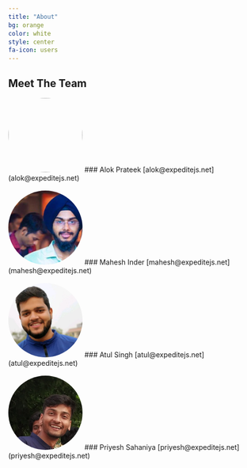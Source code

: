 ```yaml
---
title: "About"
bg: orange
color: white
style: center
fa-icon: users
---
```


## Meet The Team

<img src="https://alokprateek.in/avatar2.png" style="border-radius: 100%; text-align: center; height:150px; width:150px;">
### Alok Prateek
[alok@expeditejs.net](alok@expeditejs.net)<br/><br/>
<img src="/images/pp.png" style="border-radius: 100%; text-align: center; height:150px; width:150px;">
### Mahesh Inder
[mahesh@expeditejs.net](mahesh@expeditejs.net)<br><br/>
<img src="/images/atul.jpg" style="border-radius: 100%; text-align: center; height:150px; width:150px;">
### Atul Singh
[atul@expeditejs.net](atul@expeditejs.net)<br><br/>
<img src="/images/priyesh.jpg" style="border-radius: 100%; text-align: center; height:150px; width:150px;">
### Priyesh Sahaniya
[priyesh@expeditejs.net](priyesh@expeditejs.net)

